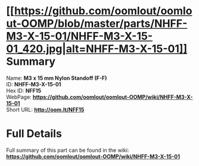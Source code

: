 
[[https://github.com/oomlout/oomlout-OOMP/blob/master/parts/NHFF-M3-X-15-01/NHFF-M3-X-15-01_420.jpg|alt=NHFF-M3-X-15-01]]     
Summary
=================
  
Name: __M3 x 15 mm Nylon Standoff (F-F)__    
ID: __NHFF-M3-X-15-01__   
Hex ID: __NFF15__   
WebPage: __https://github.com/oomlout/oomlout-OOMP/wiki/NHFF-M3-X-15-01__   
Short URL: __http://oom.lt/NFF15__   

Full Details
==========================
Full summary of this part can be found in the wiki:   
__https://github.com/oomlout/oomlout-OOMP/wiki/NHFF-M3-X-15-01__    

